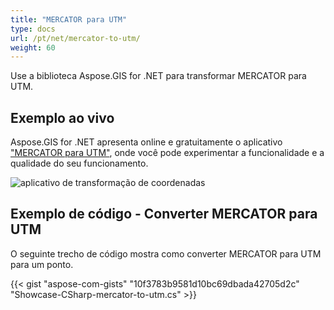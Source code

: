 ```yaml
---
title: "MERCATOR para UTM"
type: docs
url: /pt/net/mercator-to-utm/
weight: 60
---
```


Use a biblioteca Aspose.GIS for .NET para transformar MERCATOR para UTM.

## **Exemplo ao vivo**

Aspose.GIS for .NET apresenta online e gratuitamente o aplicativo ["MERCATOR para UTM"](https://products.aspose.app/gis/transformation/mercator-to-utm), onde você pode experimentar a funcionalidade e a qualidade do seu funcionamento.

![aplicativo de transformação de coordenadas](transform-coordinates.png)

## **Exemplo de código - Converter MERCATOR para UTM**

O seguinte trecho de código mostra como converter MERCATOR para UTM para um ponto.

{{< gist "aspose-com-gists" "10f3783b9581d10bc69dbada42705d2c" "Showcase-CSharp-mercator-to-utm.cs" >}}
